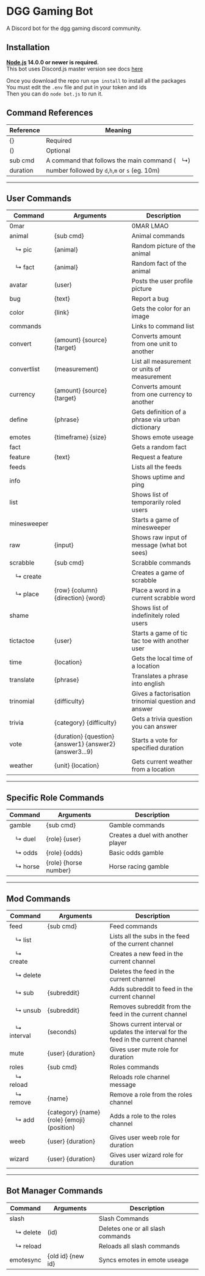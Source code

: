 # DGG Gaming Bot

A Discord bot for the dgg gaming discord community.

## Installation

**[Node.js](https://nodejs.org) 14.0.0 or newer is required.**  
This bot uses Discord.js master version see docs [here](https://discord.js.org/#/docs/main/master/general/welcome)

Once you download the repo run `npm install` to install all the packages  
You must edit the `.env` file and put in your token and ids  
Then you can do `node bot.js` to run it.  

## Command References

| Reference   | Meaning                                           |
|-------------|---------------------------------------------------|
| {}          | Required                                          |
| ()          | Optional                                          |
| sub cmd     | A command that follows the main command (&emsp;↳) |
| duration    | number followed by `d`,`h`,`m` or `s` (eg. 10m)   |

___

## User Commands

| Command        | Arguments                                               | Description                                         |
|----------------|---------------------------------------------------------|-----------------------------------------------------|
| 0mar           |                                                         | 0MAR LMAO                                           |
| animal         | {sub cmd}                                               | Animal commands                                     |
| &emsp;↳ pic    | {animal}                                                | Random picture of the animal                        |
| &emsp;↳ fact   | {animal}                                                | Random fact of the animal                           |
| avatar         | (user)                                                  | Posts the user profile picture                      |
| bug            | {text}                                                  | Report a bug                                        |
| color          | {link}                                                  | Gets the color for an image                         |
| commands       |                                                         | Links to command list                               |
| convert        | {amount} {source} {target}                              | Converts amount from one unit to another            |
| convertlist    | (measurement)                                           | List all measurement or units of measurement        |
| currency       | {amount} {source} {target}                              | Converts amount from one currency to another        |
| define         | {phrase}                                                | Gets definition of a phrase via urban dictionary    |
| emotes         | {timeframe} {size}                                      | Shows emote useage                                  |
| fact           |                                                         | Gets a random fact                                  |
| feature        | {text}                                                  | Request a feature                                   |
| feeds          |                                                         | Lists all the feeds                                 |
| info           |                                                         | Shows uptime and ping                               |
| list           |                                                         | Shows list of temporarily roled users               |
| minesweeper    |                                                         | Starts a game of minesweeper                        |
| raw            | {input}                                                 | Shows raw input of message (what bot sees)          |
| scrabble       | {sub cmd}                                               | Scrabble commands                                   |
| &emsp;↳ create |                                                         | Creates a game of scrabble                          |
| &emsp;↳ place  | {row} {column} {direction} {word}                       | Place a word in a current scrabble word             |
| shame          |                                                         | Shows list of indefinitely roled users              |
| tictactoe      | {user}                                                  | Starts a game of tic tac toe with another user      |
| time           | {location}                                              | Gets the local time of a location                   |
| translate      | {phrase}                                                | Translates a phrase into english                    |
| trinomial      | {difficulty}                                            | Gives a factorisation trinomial question and answer |
| trivia         | {category} {difficulty}                                 | Gets a trivia question you can answer               |
| vote           | {duration} {question} {answer1} {answer2} (answer3...9) | Starts a vote for specified duration                |
| weather        | {unit} {location}                                       | Gets current weather from a location                |

___

## Specific Role Commands

| Command       | Arguments             | Description                        |
|---------------|-----------------------|------------------------------------|
| gamble        | {sub cmd}             | Gamble commands                    |
| &emsp;↳ duel  | {role} {user}         | Creates a duel with another player |
| &emsp;↳ odds  | {role} {odds}         | Basic odds gamble                  |
| &emsp;↳ horse | {role} {horse number} | Horse racing gamble                |

___

## Mod Commands

| Command          | Arguments                                   | Description                                                                        |
|------------------|---------------------------------------------|------------------------------------------------------------------------------------|
| feed             | {sub cmd}                                   | Feed commands                                                                      |
| &emsp;↳ list     |                                             | Lists all the subs in the feed of the current channel                              |
| &emsp;↳ create   |                                             | Creates a new feed in the current channel                                          |
| &emsp;↳ delete   |                                             | Deletes the feed in the current channel                                            |
| &emsp;↳ sub      | {subreddit}                                 | Adds subreddit to feed in the current channel                                      |
| &emsp;↳ unsub    | {subreddit}                                 | Removes subreddit from the feed in the current channel                             |
| &emsp;↳ interval | (seconds)                                   | Shows current interval or updates the interval for the feed in the current channel |
| mute             | {user} {duration}                           | Gives user mute role for duration                                                  |
| roles            | {sub cmd}                                   | Roles commands                                                                     |
| &emsp;↳ reload   |                                             | Reloads role channel message                                                       |
| &emsp;↳ remove   | {name}                                      | Remove a role from the roles channel                                               |
| &emsp;↳ add      | {category} {name} {role} {emoji} (position) | Adds a role to the roles channel                                                   |
| weeb             | {user} {duration}                           | Gives user weeb role for duration                                                  |
| wizard           | {user} {duration}                           | Gives user wizard role for duration                                                |

___

## Bot Manager Commands

| Command        | Arguments         | Description                       |
|----------------|-------------------|-----------------------------------|
| slash          |                   | Slash Commands                    |
| &emsp;↳ delete | (id)              | Deletes one or all slash commands |
| &emsp;↳ reload |                   | Reloads all slash commands        |
| emotesync      | {old id} {new id} | Syncs emotes in emote useage      |
